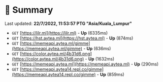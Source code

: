# 📖 Summary
Last updated: **22/7/2022, 11:53:57 PTG "Asia/Kuala_Lumpur"**

- `GET` [https://lilr.ml](https://lilr.ml) - **Up** (6335ms)
- `GET` [https://hst.aytea.ml](https://hst.aytea.ml) - **Up** (874ms)
- `GET` [https://memeapi.aytea.ml/gimme](https://memeapi.aytea.ml/gimme) - **Up** (636ms)
- `GET` [https://color.aytea.ml/4b31d6.png](https://color.aytea.ml/4b31d6.png) - **Up** (1632ms)
- `GET` [https://memeapi.aytea.ml](https://memeapi.aytea.ml) - **Up** (290ms)
- `GET` [https://memeapi.aytea14.repl.co/gimme](https://memeapi.aytea14.repl.co/gimme) - **Up** (859ms)

